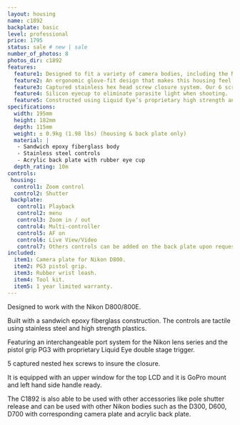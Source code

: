 ```yaml
---
layout: housing
name: c1892
backplate: basic
level: professional
price: 1795
status: sale # new | sale
number_of_photos: 8
photos_dir: c1892
features:
  feature1: Designed to fit a variety of camera bodies, including the Nikon D800 and 800E.
  feature2: An ergonomic glove-fit design that makes this housing feel and operate like your DLSR.
  feature3: Captured stainless hex head screw closure system. Our 6 screws closure system insures a tight, even seal, while eliminating the problems of screw loss and corrosion.
  feature4: Silicon eyecup to eliminate parasite light when shooting.
  feature5: Constructed using Liquid Eye’s proprietary high strength and ultra light epoxy resin sandwiched core technology.
specifications:
  width: 195mm
  height: 182mm
  depth: 115mm
  weight: ± 0.9kg (1.98 lbs) (housing & back plate only)
  material: |
   - Sandwich epoxy fiberglass body
   - Stainless steel controls
   - Acrylic back plate with rubber eye cup
  depth_rating: 10m
controls:
 housing:
  control1: Zoom control
  control2: Shutter
 backplate:
   control1: Playback
   control2: menu
   control3: Zoom in / out
   control4: Multi-controller
   control5: AF on
   control6: Live View/Video
   control7: Others controls can be added on the back plate upon request. Additional cost, ask for prices.
included:
  item1: Camera plate for Nikon D800.
  item2: PG3 pistol grip.
  item3: Rubber wrist leash.
  item4: Tool kit.
  item5: 1 year limited warranty.
---
```

Designed to work with the Nikon D800/800E.

Built with a sandwich epoxy fiberglass construction. The controls are tactile using stainless steel and high strength plastics.

Featuring an interchangeable port system for the Nikon lens series and the pistol grip PG3 with proprietary Liquid Eye double stage trigger.

5 captured nested hex screws to insure the closure.

It is equipped with an upper window for the top LCD and it is GoPro mount and left hand side handle ready.

The C1892 is also able to be used with other accessories like pole shutter release and can be used with other Nikon bodies such as the D300, D600, D700 with corresponding camera plate and acrylic back plate.
